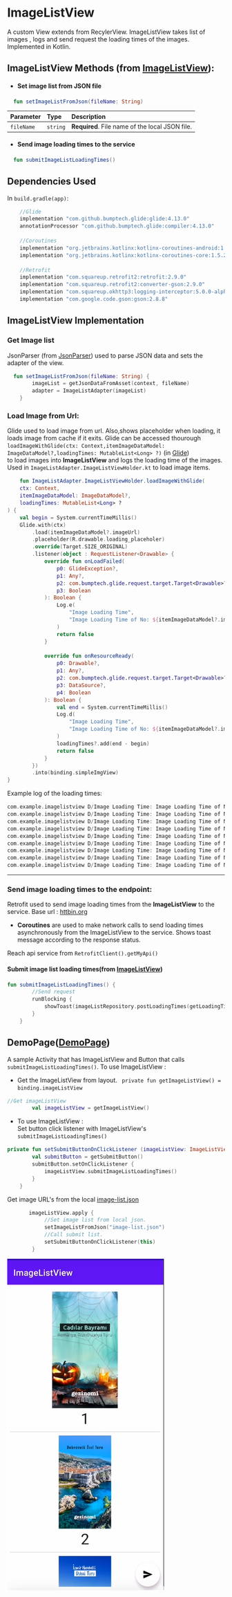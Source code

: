 # **ImageListView**
A custom View extends from RecylerView. ImageListView takes list of images , logs and send request the loading times of the images. Implemented in Kotlin.
## ImageListView Methods (from [ImageListView](/app/src/main/java/com/example/imagelistview/view/presentation/ImageListView.kt)):

* #### Set image list from JSON file

```kotlin
  fun setImageListFromJson(fileName: String)
```

| Parameter | Type     | Description                |
| :-------- | :------- | :------------------------- |
| `fileName`| `string`| **Required**. File name of the local JSON file. |

* #### Send image loading times to the service

```kotlin
  fun submitImageListLoadingTimes()
```

## Dependencies Used
In `build.gradle(app)`:
```kotlin
    //Glide
    implementation "com.github.bumptech.glide:glide:4.13.0"
    annotationProcessor "com.github.bumptech.glide:compiler:4.13.0"
    
    //Coroutines
    implementation "org.jetbrains.kotlinx:kotlinx-coroutines-android:1.6.0"
    implementation "org.jetbrains.kotlinx:kotlinx-coroutines-core:1.5.2"

    //Retrofit
    implementation "com.squareup.retrofit2:retrofit:2.9.0"
    implementation "com.squareup.retrofit2:converter-gson:2.9.0"
    implementation "com.squareup.okhttp3:logging-interceptor:5.0.0-alpha.2"
    implementation "com.google.code.gson:gson:2.8.8"

```
## ImageListView Implementation
### Get Image list
JsonParser (from [JsonParser](/app/src/main/java/com/example/imagelistview/view/util/JsonParser.kt)) used to parse JSON data and sets the adapter of the view.
```kotlin
  fun setImageListFromJson(fileName: String) {
        imageList = getJsonDataFromAsset(context, fileName)
        adapter = ImageListAdapter(imageList)
    }
  ```
### Load Image from Url:
Glide used to load image from url. Also,shows placeholder when loading, it loads image from cache if it exits.
Glide can be accessed thourough </br>
`loadImageWithGlide(ctx: Context,itemImageDataModel: ImageDataModel?,loadingTimes: MutableList<Long> ?)` (in [Glide](/app/src/main/java/com/example/imagelistview/view/util/Glide.kt)) </br>
to load images into **ImageListView** and logs the loading time of the images. Used in `ImageListAdapter.ImageListViewHolder.kt` to load image items.
```kotlin
    fun ImageListAdapter.ImageListViewHolder.loadImageWithGlide(
    ctx: Context,
    itemImageDataModel: ImageDataModel?,
    loadingTimes: MutableList<Long> ?
) {
    val begin = System.currentTimeMillis()
    Glide.with(ctx)
        .load(itemImageDataModel?.imageUrl)
        .placeholder(R.drawable.loading_placeholer)
        .override(Target.SIZE_ORIGINAL)
        .listener(object : RequestListener<Drawable> {
            override fun onLoadFailed(
                p0: GlideException?,
                p1: Any?,
                p2: com.bumptech.glide.request.target.Target<Drawable>?,
                p3: Boolean
            ): Boolean {
                Log.e(
                    "Image Loading Time",
                    "Image Loading Time of No: ${itemImageDataModel?.imageId} Failed"
                )
                return false
            }

            override fun onResourceReady(
                p0: Drawable?,
                p1: Any?,
                p2: com.bumptech.glide.request.target.Target<Drawable>?,
                p3: DataSource?,
                p4: Boolean
            ): Boolean {
                val end = System.currentTimeMillis()
                Log.d(
                    "Image Loading Time",
                    "Image Loading Time of No: ${itemImageDataModel?.imageId}: ${end - begin} milliseconds"
                )
                loadingTimes?.add(end - begin)
                return false
            }
        })
        .into(binding.simpleImgView)
}

```
Example log of the loading times:
```kotlin
com.example.imagelistview D/Image Loading Time: Image Loading Time of No: 1: 153 milliseconds
com.example.imagelistview D/Image Loading Time: Image Loading Time of No: 2: 110 milliseconds
com.example.imagelistview D/Image Loading Time: Image Loading Time of No: 3: 101 milliseconds
com.example.imagelistview D/Image Loading Time: Image Loading Time of No: 4: 93 milliseconds
com.example.imagelistview D/Image Loading Time: Image Loading Time of No: 5: 86 milliseconds
com.example.imagelistview D/Image Loading Time: Image Loading Time of No: 6: 101 milliseconds
com.example.imagelistview D/Image Loading Time: Image Loading Time of No: 7: 119 milliseconds
com.example.imagelistview D/Image Loading Time: Image Loading Time of No: 8: 140 milliseconds
com.example.imagelistview D/Image Loading Time: Image Loading Time of No: 9: 171 milliseconds
```

-----

### Send image loading times to the endpoint:
Retrofit used to send image loading times from the **ImageListView** to the service.
Base url : [httbin.org](https://httpbin.org/)
* **Coroutines** are used to make network calls to send loading times asynchronously from the ImageListView to the service. Shows toast message according to the response status.


Reach api service from `RetrofitClient().getMyApi()`
#### Submit image list loading times(from [ImageListView](/app/src/main/java/com/example/imagelistview/view/presentation/ImageListView.kt))
```kotlin
fun submitImageListLoadingTimes() {
        //Send request
        runBlocking {
            showToast(imageListRepository.postLoadingTimes(getLoadingTimes()))
        }
    }
```
## DemoPage([DemoPage](/app/src/main/java/com/example/imagelistview/DemoPage.kt))
A sample Activity that has ImageListView and Button that calls `submitImageListLoadingTimes()`.
To use ImageListView :
* Get the ImageListView from layout.
  ` private fun getImageListView() = binding.imageListView`
```kotlin
//Get imageListView
        val imageListView = getImageListView()
```
* To use ImageListView : </br>
  Set button click listener with ImageListView's `submitImageListLoadingTimes()`
```kotlin
private fun setSubmitButtonOnClickListener (imageListView: ImageListView){
        val submitButton = getSubmitButton()
        submitButton.setOnClickListener {
            imageListView.submitImageListLoadingTimes()
        }
    }
```
Get image URL's from the local [image-list.json](app/src/main/assets/image-list.json)
```kotlin
       imageListView.apply {
            //Set image list from local json.
            setImageListFromJson("image-list.json")
            //Call submit list.
            setSubmitButtonOnClickListener(this)
        }
```
![sample_image](DemoPage.png "DemoPage")

